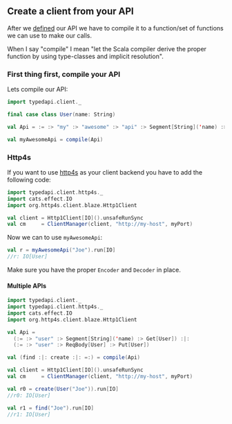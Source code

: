 ## Create a client from your API
After we [defined](https://github.com/pheymann/typedapi/blob/master/docs/ApiDefinition.md) our API we have to compile it to a function/set of functions we can use to make our calls.

When I say "compile" I mean "let the Scala compiler derive the proper function by using type-classes and implicit resolution".

### First thing first, compile your API
Lets compile our API:

```Scala
import typedapi.client._

final case class User(name: String)

val Api = := :> "my" :> "awesome" :> "api" :> Segment[String]('name) :> Get[User]

val myAwesomeApi = compile(Api)
```

### Http4s
If you want to use [http4s](https://github.com/http4s/http4s) as your client backend you have to add the following code:

```Scala
import typedapi.client.http4s._
import cats.effect.IO
import org.http4s.client.blaze.Http1Client

val client = Http1Client[IO]().unsafeRunSync
val cm     = ClientManager(client, "http://my-host", myPort)
```

Now we can to use `myAwesomeApi`:

```Scala
val r = myAwesomeApi("Joe").run[IO]
//r: IO[User]
```

Make sure you have the proper `Encoder` and `Decoder` in place.

#### Multiple APIs
```Scala
import typedapi.client._
import typedapi.client.http4s._
import cats.effect.IO
import org.http4s.client.blaze.Http1Client

val Api = 
  (:= :> "user" :> Segment[String]('name) :> Get[User]) :|:
  (:= :> "user" :> ReqBody[User] :> Put[User])

val (find :|: create :|: =:) = compile(Api)

val client = Http1Client[IO]().unsafeRunSync
val cm     = ClientManager(client, "http://my-host", myPort)

val r0 = create(User("Joe")).run[IO]
//r0: IO[User]

val r1 = find("Joe").run[IO]
//r1: IO[User]
```
